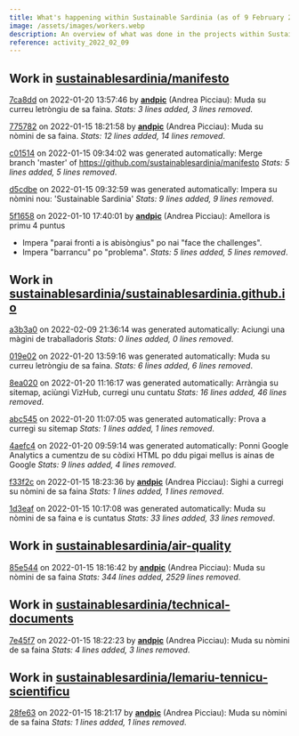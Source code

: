 ```yaml
---
title: What's happening within Sustainable Sardinia (as of 9 February 2022)?
image: /assets/images/workers.webp
description: An overview of what was done in the projects within Sustainable Sardinia in the past month.
reference: activity_2022_02_09
---
```


## Work in [sustainablesardinia/manifesto](https://api.github.com/repos/sustainablesardinia/manifesto)

[7ca8dd](https://api.github.com/repos/sustainablesardinia/manifesto/commits/7ca8ddbb3de18bfa65e0fd856bbc4cb96a0e2c27) on 2022-01-20 13:57:46 by **[andpic](https://api.github.com/users/andpic)** (Andrea Picciau): Muda su curreu letròngiu de sa faina.
_Stats: 3 lines added, 3 lines removed_.

[775782](https://api.github.com/repos/sustainablesardinia/manifesto/commits/775782e6b7243979e6f60c1a641a3769b6e33805) on 2022-01-15 18:21:58 by **[andpic](https://api.github.com/users/andpic)** (Andrea Picciau): Muda su nòmini de sa faina.
_Stats: 12 lines added, 14 lines removed_.

[c01514](https://api.github.com/repos/sustainablesardinia/manifesto/commits/c01514537916eeb8eea8158cac99fd82808a86d0) on 2022-01-15 09:34:02 was generated automatically: Merge branch 'master' of https://github.com/sustainablesardinia/manifesto
_Stats: 5 lines added, 5 lines removed_.

[d5cdbe](https://api.github.com/repos/sustainablesardinia/manifesto/commits/d5cdbe6a9eaecab8223c41baa9ada7bb6e2bd3e2) on 2022-01-15 09:32:59 was generated automatically: Impera su nòmini nou: 'Sustainable Sardinia'
_Stats: 9 lines added, 9 lines removed_.

[5f1658](https://api.github.com/repos/sustainablesardinia/manifesto/commits/5f1658a5d04e39fb169db9b9c8749e3fd3e02e7c) on 2022-01-10 17:40:01 by **[andpic](https://api.github.com/users/andpic)** (Andrea Picciau): Amellora is primu 4 puntus

* Impera "parai fronti a is abisòngius" po nai "face the challenges".
* Impera "barrancu" po "problema".
_Stats: 5 lines added, 5 lines removed_.

## Work in [sustainablesardinia/sustainablesardinia.github.io](https://api.github.com/repos/sustainablesardinia/sustainablesardinia.github.io)

[a3b3a0](https://api.github.com/repos/sustainablesardinia/sustainablesardinia.github.io/commits/a3b3a0aa165dc8ba825b92dccfcd1d680dd8442e) on 2022-02-09 21:36:14 was generated automatically: Aciungi una màgini de traballadoris
_Stats: 0 lines added, 0 lines removed_.

[019e02](https://api.github.com/repos/sustainablesardinia/sustainablesardinia.github.io/commits/019e02918a810c6f0077128e9bbbd1c9c80b691c) on 2022-01-20 13:59:16 was generated automatically: Muda su curreu letròngiu de sa faina.
_Stats: 6 lines added, 6 lines removed_.

[8ea020](https://api.github.com/repos/sustainablesardinia/sustainablesardinia.github.io/commits/8ea020ef15ab3b6789549710ba8ce6fcaa18a345) on 2022-01-20 11:16:17 was generated automatically: Arràngia su sitemap, aciùngi VizHub, curregi unu cuntatu
_Stats: 16 lines added, 46 lines removed_.

[abc545](https://api.github.com/repos/sustainablesardinia/sustainablesardinia.github.io/commits/abc545e3aad31909024465936398cf9be4a9bb37) on 2022-01-20 11:07:05 was generated automatically: Prova a curregi su sitemap
_Stats: 1 lines added, 1 lines removed_.

[4aefc4](https://api.github.com/repos/sustainablesardinia/sustainablesardinia.github.io/commits/4aefc4d1226b46d584b4c0235a23ee42727c6024) on 2022-01-20 09:59:14 was generated automatically: Ponni Google Analytics a cumentzu de su còdixi HTML po ddu pigai mellus is ainas de Google
_Stats: 9 lines added, 4 lines removed_.

[f33f2c](https://api.github.com/repos/sustainablesardinia/sustainablesardinia.github.io/commits/f33f2c5b706c917843d6b7ac8de12408311b736c) on 2022-01-15 18:23:36 by **[andpic](https://api.github.com/users/andpic)** (Andrea Picciau): Sighi a curregi su nòmini de sa faina
_Stats: 1 lines added, 1 lines removed_.

[1d3eaf](https://api.github.com/repos/sustainablesardinia/sustainablesardinia.github.io/commits/1d3eaf5ef3bf05b459337df292ba8647d59a8a8d) on 2022-01-15 10:17:08 was generated automatically: Muda su nòmini de sa faina e is cuntatus
_Stats: 33 lines added, 33 lines removed_.

## Work in [sustainablesardinia/air-quality](https://api.github.com/repos/sustainablesardinia/air-quality)

[85e544](https://api.github.com/repos/sustainablesardinia/air-quality/commits/85e54404404ee3f35c9a6d6145077eecb4e3b4cf) on 2022-01-15 18:16:42 by **[andpic](https://api.github.com/users/andpic)** (Andrea Picciau): Muda su nòmini de sa faina
_Stats: 344 lines added, 2529 lines removed_.

## Work in [sustainablesardinia/technical-documents](https://api.github.com/repos/sustainablesardinia/technical-documents)

[7e45f7](https://api.github.com/repos/sustainablesardinia/technical-documents/commits/7e45f72c6c5c30111fb267a9a0436681c96bdc44) on 2022-01-15 18:22:23 by **[andpic](https://api.github.com/users/andpic)** (Andrea Picciau): Muda su nòmini de sa faina
_Stats: 4 lines added, 3 lines removed_.

## Work in [sustainablesardinia/lemariu-tennicu-scientificu](https://api.github.com/repos/sustainablesardinia/lemariu-tennicu-scientificu)

[28fe63](https://api.github.com/repos/sustainablesardinia/lemariu-tennicu-scientificu/commits/28fe6317b26fd4aa5c275c7fa30926de59b09f57) on 2022-01-15 18:21:17 by **[andpic](https://api.github.com/users/andpic)** (Andrea Picciau): Muda su nòmini de sa faina
_Stats: 1 lines added, 1 lines removed_.

